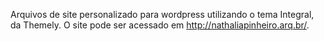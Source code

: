 Arquivos de site personalizado para wordpress utilizando o tema Integral, da Themely.
O site pode ser acessado em http://nathaliapinheiro.arq.br/.
